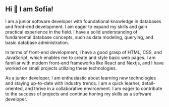 ## Hi 👋 I am Sofía! 
I am a junior software developer with foundational knowledge in databases and front-end development. I am eager to expand my skills and gain practical experience in the field. I have a solid understanding of fundamental database concepts, such as data modeling, querying, and basic database administration.

In terms of front-end development, I have a good grasp of HTML, CSS, and JavaScript, which enables me to create and style basic web pages. I am familiar with modern front-end frameworks like React and Nextjs, and I have worked on small projects utilizing these technologies.

As a junior developer, I am enthusiastic about learning new technologies and staying up-to-date with industry trends. I am a quick learner, detail-oriented, and thrive in a collaborative environment. I am eager to contribute to the success of projects and continue honing my skills as a software developer.
<div>
<img src="https://komarev.com/ghpvc/?username=your-github-sofiademonasterio&style=flat-square&color=blueviolet" alt=""/>
</div>

<!--
**sofiademonasterio/sofiademonasterio** is a ✨ _special_ ✨ repository because its `README.md` (this file) appears on your GitHub profile.

Here are some ideas to get you started:

- 🔭 I’m currently working on ...
- 🌱 I’m currently learning ...
- 👯 I’m looking to collaborate on ...
- 🤔 I’m looking for help with ...
- 💬 Ask me about ...
- 📫 How to reach me: ...
- 😄 Pronouns: ...
- ⚡ Fun fact: ...
-->

